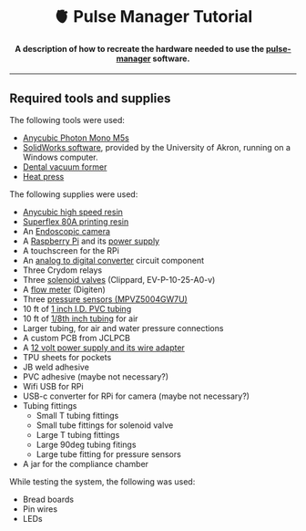 <h1 align="center"> 🫀 Pulse Manager Tutorial</h1>

<h4 align="center">A description of how to recreate the hardware needed to use the <a href="https://github.com/benholland1024/pulse-manager">pulse-manager</a> software.</h4>

<hr/>

<h2>Required tools and supplies</h2>

The following tools were used:
 - <a href="https://store.anycubic.com/products/photon-mono-m5s?srsltid=AfmBOoo6R4wCbVnCGKRZ7tQgiQt0xwVnhSDFUFg9_NGr83IOjvOBaMKt">Anycubic Photon Mono M5s</a>
 - <a href="https://www.solidworks.com/">SolidWorks software</a>, provided by the University of Akron, running on a Windows computer.
 - <a href="https://www.amazon.com/dp/B0067FFW6E">Dental vacuum former</a>
 - <a href="https://www.amazon.com/dp/B075L6K1KM">Heat press</a>

The following supplies were used:
 - <a href="https://store.anycubic.com/products/high-speed-resin?srsltid=AfmBOooOMM5i6VAxBmYBslaz3VqEcGTLrc5fxPaAbTTxGhNPXFPJ3_7-">Anycubic high speed resin</a>
 - <a href="https://www.amazon.com/dp/B08RWMMVCH">Superflex 80A printing resin</a>
 - An <a href="https://www.amazon.com/dp/B07PBF6DX5/">Endoscopic camera</a>
 - A <a href="https://www.amazon.com/dp/B0899VXM8F">Raspberry Pi</a> and its <a href="https://www.amazon.com/dp/B07TYQRXTK"> power supply</a>
 - A touchscreen for the RPi
 - An <a href="https://www.amazon.com/dp/B00NAY3RB2">analog to digital converter</a> circuit component
 - Three Crydom relays
 - Three <a href="https://www.mcmaster.com/2555N12/">solenoid valves</a> (Clippard, EV-P-10-25-A0-v)
 - A <a href="https://www.amazon.com/dp/B07QNN2GRV">flow meter</a> (Digiten)
 - Three <a href="https://www.digikey.com/en/products/detail/nxp-usa-inc./MPVZ5004GW7U/1168374">pressure sensors (MPVZ5004GW7U)</a>
 - 10 ft of <a href="https://www.mcmaster.com/5233K72/">1 inch I.D. PVC tubing</a>
 - 10 ft of <a href="https://www.mcmaster.com/5233K404/">1/8th inch tubing</a> for air
 - Larger tubing, for air and water pressure connections
 - A custom PCB from JCLPCB
 - A <a href="https://www.amazon.com/dp/B0852HX9HV/">12 volt power supply and its wire adapter</a>
 - TPU sheets for pockets
 - JB weld adhesive
 - PVC adhesive (maybe not necessary?)
 - Wifi USB for RPi
 - USB-c converter for RPi for camera (maybe not necessary?)
 - Tubing fittings
   - Small T tubing fittings
   - Small tube fittings for solenoid valve
   - Large T tubing fittings
   - Large 90deg tubing fitings
   - Large tube fitting for pressure sensors
 - A jar for the compliance chamber

While testing the system, the following was used:
 - Bread boards
 - Pin wires
 - LEDs
<h2></h2>
